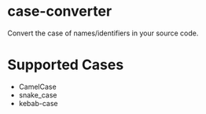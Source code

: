 # case-converter
Convert the case of names/identifiers in your source code.

# Supported Cases

- CamelCase
- snake_case
- kebab-case
